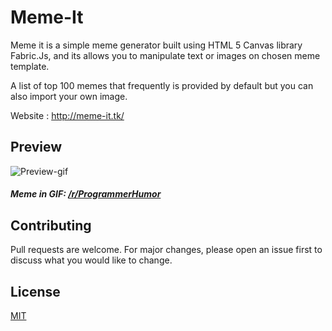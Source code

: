 # Meme-It
Meme it is a simple meme generator built using HTML 5 Canvas library Fabric.Js, and its allows you to manipulate text or images on chosen meme template.

A list of top 100 memes that frequently is provided by default but you can also import your own image.

Website : http://meme-it.tk/

## Preview
![Preview-gif](https://raw.githubusercontent.com/Abdelwahab07/Meme-It/master/img/meme-gen.gif)
##### Meme in GIF: [/r/ProgrammerHumor](https://www.reddit.com/r/ProgrammerHumor/comments/covgb5/lamo/)

## Contributing
Pull requests are welcome. For major changes, please open an issue first to discuss what you would like to change.

## License
[MIT](https://github.com/Abdelwahab07/Meme-It/blob/master/LICENSE)
